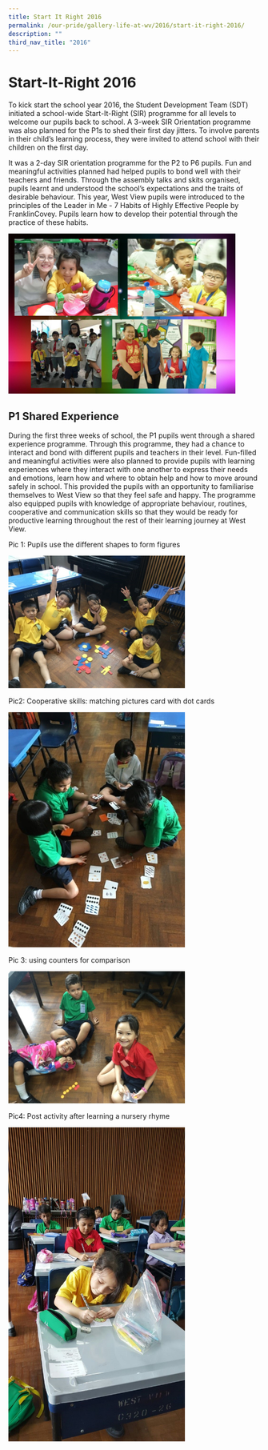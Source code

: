 ```yaml
---
title: Start It Right 2016
permalink: /our-pride/gallery-life-at-wv/2016/start-it-right-2016/
description: ""
third_nav_title: "2016"
---
```

Start-It-Right 2016
===================

To kick start the school year 2016, the Student Development Team (SDT) initiated a school-wide Start-It-Right (SIR) programme for all levels to welcome our pupils back to school. A 3-week SIR Orientation programme was also planned for the P1s to shed their first day jitters. To involve parents in their child’s learning process, they were invited to attend school with their children on the first day.

  

It was a 2-day SIR orientation programme for the P2 to P6 pupils. Fun and meaningful activities planned had helped pupils to bond well with their teachers and friends. Through the assembly talks and skits organised, pupils learnt and understood the school’s expectations and the traits of desirable behaviour. This year, West View pupils were introduced to the principles of the Leader in Me - 7 Habits of Highly Effective People by FranklinCovey. Pupils learn how to develop their potential through the practice of these habits.

<img style="width:90%;" alt="School Uniform" src="/images/start_it_right2016.jpeg">  
  
  
<br>

P1 Shared Experience
--------------------

During the first three weeks of school, the P1 pupils went through a shared experience programme. Through this programme, they had a chance to interact and bond with different pupils and teachers in their level. Fun-filled and meaningful activities were also planned to provide pupils with learning experiences where they interact with one another to express their needs and emotions, learn how and where to obtain help and how to move around safely in school. This provided the pupils with an opportunity to familiarise themselves to West View so that they feel safe and happy. The programme also equipped pupils with knowledge of appropriate behaviour, routines, cooperative and communication skills so that they would be ready for productive learning throughout the rest of their learning journey at West View.


Pic 1: Pupils use the different shapes to form figures

<img src="/images/P1%20Shared%20Experience%201.jpeg"  
style="width:70%">

Pic2: Cooperative skills: matching pictures card with dot cards

<img src="/images/P1%20Shared%20Experience%202.jpeg"  
style="width:70%">

Pic 3: using counters for comparison

<img src="/images/P1%20Shared%20Experience%203.jpeg"  
style="width:70%">


Pic4: Post activity after learning a nursery rhyme

<img src="/images/P1%20Shared%20Experience%204.jpeg"  
style="width:70%">